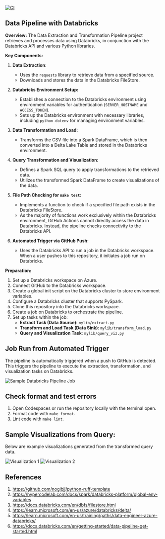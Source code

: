 [![CI](https://github.com/jessc0202/Sizhe_Chen_mini_Project_11/actions/workflows/cicd.yml/badge.svg)](https://github.com/jessc0202/Sizhe_Chen_mini_Project_11/actions/workflows/cicd.yml)

## Data Pipeline with Databricks

**Overview:**
The Data Extraction and Transformation Pipeline project retrieves and processes data using Databricks, in conjunction with the Databricks API and various Python libraries.

**Key Components:**
1. **Data Extraction:**
   - Uses the `requests` library to retrieve data from a specified source.
   - Downloads and stores the data in the Databricks FileStore.

2. **Databricks Environment Setup:**
   - Establishes a connection to the Databricks environment using environment variables for authentication (`SERVER_HOSTNAME` and `ACCESS_TOKEN`).
   - Sets up the Databricks environment with necessary libraries, including `python-dotenv` for managing environment variables.

3. **Data Transformation and Load:**
    - Transforms the CSV file into a Spark DataFrame, which is then converted into a Delta Lake Table and stored in the Databricks environment.

4. **Query Transformation and Visualization:**
   - Defines a Spark SQL query to apply transformations to the retrieved data.
   - Utilizes the transformed Spark DataFrame to create visualizations of the data.

5. **File Path Checking for `make test`:**
   - Implements a function to check if a specified file path exists in the Databricks FileStore.
   - As the majority of functions work exclusively within the Databricks environment, GitHub Actions cannot directly access the data in Databricks. Instead, the pipeline checks connectivity to the Databricks API.

6. **Automated Trigger via GitHub Push:**
    - Uses the Databricks API to run a job in the Databricks workspace. When a user pushes to this repository, it initiates a job run on Databricks.

**Preparation:**
1. Set up a Databricks workspace on Azure.
2. Connect GitHub to the Databricks workspace.
3. Create a global init script on the Databricks cluster to store environment variables.
4. Configure a Databricks cluster that supports PySpark.
5. Clone this repository into the Databricks workspace.
6. Create a job on Databricks to orchestrate the pipeline.
7. Set up tasks within the job:
   - **Extract Task (Data Source)**: `mylib/extract.py`
   - **Transform and Load Task (Data Sink)**: `mylib/transform_load.py`
   - **Query and Visualization Task**: `mylib/query_viz.py`

## Job Run from Automated Trigger
The pipeline is automatically triggered when a push to GitHub is detected. This triggers the pipeline to execute the extraction, transformation, and visualization tasks on Databricks.

![Sample Databricks Pipeline Job](https://github.com/SizheChen/Sizhe_Chen_mini_Project_11/assets/your_image_url_here)

## Check format and test errors
1. Open Codespaces or run the repository locally with the terminal open.
2. Format code with `make format`.
3. Lint code with `make lint`.

## Sample Visualizations from Query:

Below are example visualizations generated from the transformed query data.

![Visualization 1](server.png)
![Visualization 2](surface.png)

## References
1. https://github.com/nogibjj/python-ruff-template
2. https://hypercodelab.com/docs/spark/databricks-platform/global-env-variables
3. https://docs.databricks.com/en/dbfs/filestore.html
4. https://learn.microsoft.com/en-us/azure/databricks/delta/
5. https://learn.microsoft.com/en-us/training/paths/data-engineer-azure-databricks/
6. https://docs.databricks.com/en/getting-started/data-pipeline-get-started.html